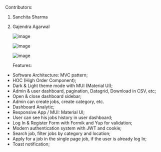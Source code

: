 Contributors:
1. Sanchita Sharma
2. Gajendra Agarwal


   ![image](https://github.com/Sanchita-Sharma519/job-portal111/assets/106946749/1c784581-2894-4499-ae68-9a77fe02c162)

   ![image](https://github.com/Sanchita-Sharma519/job-portal111/assets/106946749/6f342709-80db-4d6f-90e5-d19d7fc4ebbf)

   ![image](https://github.com/Sanchita-Sharma519/job-portal111/assets/106946749/33b28dc9-de42-469e-a9a3-4d4695f620c0)




   Features:
- Software Architecture: MVC pattern;
- HOC (High Order Component);
- Dark & Light theme mode with MUI (Material UI);
- Admin & user dashboard, pagination, Datagrid, Download in CSV, etc;
- Open & close dashboard sidebar;
- Admin can create jobs, create category, etc.
- Dashboard Analytic;
- Responsive App / MUI: Material UI;
- User can see his jobs history in user dashboard;
- Log In & Register Form with Formik and Yup for validation;
- Modern authentication system with JWT and cookie;
- Search job, filter jobs by category and location;
- Apply for a job in the single page job, if the user is already log In;
- Toast notification;
